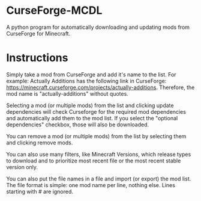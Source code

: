 # CurseForge-MCDL
A python program for automatically downloading and updating mods from CurseForge for Minecraft.

# **Instructions**

Simply take a mod from CurseForge and add it's name to the list.
For example: Actually Additions has the following link in CurseForge: https://minecraft.curseforge.com/projects/actually-additions.
Therefore, the mod name is "actually-additions" without quotes.

Selecting a mod (or multiple mods) from the list and clicking update dependencies will check Curseforge for the required mod dependencies and automatically add them to the mod list. If you select the "optional dependencies" checkbox, those will also be downloaded.

You can remove a mod (or multiple mods) from the list by selecting them and clicking remove mods.

You can also use many filters, like Minecraft Versions, which release types to download and to prioritize most recent file or the most recent stable version only.

You can also put the file names in a file and import (or export) the mod list.
The file format is simple: one mod name per line, nothing else. Lines starting with # are ignored.


